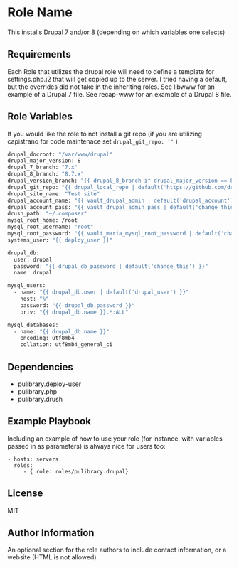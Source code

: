 Role Name
=========

This installs Drupal 7 and/or 8 (depending on which variables one selects)

Requirements
------------

Each Role that utilizes the drupal role will need to define a template for settings.php.j2 that will get copied up to the server.  I tried having a default, but the overrides did not take in the inheriting roles.  See libwww for an example of a Drupal 7 file.  See recap-www for an example of a Drupal 8 file.

Role Variables
--------------

If you would like the role to not install a git repo (if you are utilizing capistrano for code maintenace set `drupal_git_repo: ''` )

```bash
drupal_docroot: "/var/www/drupal"
drupal_major_version: 8
drupal_7_branch: "7.x"
drupal_8_branch: "8.7.x"
drupal_version_branch: "{{ drupal_8_branch if drupal_major_version == 8 else drupal_7_branch }}"
drupal_git_repo: "{{ drupal_local_repo | default('https://github.com/drupal/drupal.git') }}"
drupal_site_name: "Test site"
drupal_account_name: "{{ vault_drupal_admin | default('drupal_account') }}"
drupal_account_pass: "{{ vault_drupal_admin_pass | default('change_this') }}"
drush_path: "~/.composer"
mysql_root_home: /root
mysql_root_username: "root"
mysql_root_password: "{{ vault_maria_mysql_root_password | default('change_this') }}"
systems_user: "{{ deploy_user }}"

drupal_db:
  user: drupal
  password: "{{ drupal_db_password | default('change_this') }}"
  name: drupal

mysql_users:
  - name: "{{ drupal_db.user | default('drupal_user') }}"
    host: "%"
    password: "{{ drupal_db.password }}"
    priv: "{{ drupal_db.name }}.*:ALL"

mysql_databases:
  - name: "{{ drupal_db.name }}"
    encoding: utf8mb4
    collation: utf8mb4_general_ci
```


Dependencies
------------

- pulibrary.deploy-user
- pulibrary.php
- pulibrary.drush

Example Playbook
----------------

Including an example of how to use your role (for instance, with variables
passed in as parameters) is always nice for users too:

    - hosts: servers
      roles:
         - { role: roles/pulibrary.drupal}

License
-------

MIT

Author Information
------------------

An optional section for the role authors to include contact information, or a
website (HTML is not allowed).
